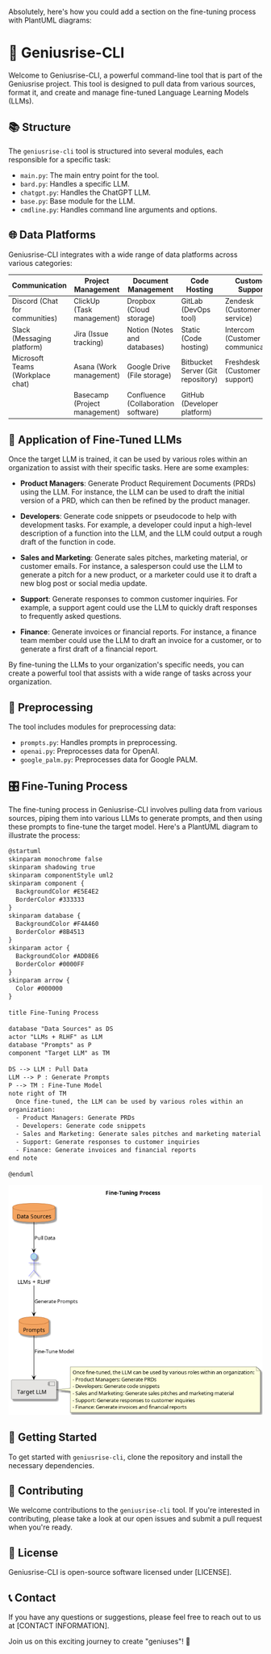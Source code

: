 Absolutely, here's how you could add a section on the fine-tuning process with
PlantUML diagrams:

# 🚀 Geniusrise-CLI

Welcome to Geniusrise-CLI, a powerful command-line tool that is part of the
Geniusrise project. This tool is designed to pull data from various sources,
format it, and create and manage fine-tuned Language Learning Models (LLMs).

## 📚 Structure

The `geniusrise-cli` tool is structured into several modules, each responsible
for a specific task:

- `main.py`: The main entry point for the tool.
- `bard.py`: Handles a specific LLM.
- `chatgpt.py`: Handles the ChatGPT LLM.
- `base.py`: Base module for the LLM.
- `cmdline.py`: Handles command line arguments and options.

## 🌐 Data Platforms

Geniusrise-CLI integrates with a wide range of data platforms across various
categories:

| Communication                    | Project Management            | Document Management                 | Code Hosting                      | Customer Support                  | CRM                                |
| -------------------------------- | ----------------------------- | ----------------------------------- | --------------------------------- | --------------------------------- | ---------------------------------- |
| Discord (Chat for communities)   | ClickUp (Task management)     | Dropbox (Cloud storage)             | GitLab (DevOps tool)              | Zendesk (Customer service)        | Zoho (Online office suite)         |
| Slack (Messaging platform)       | Jira (Issue tracking)         | Notion (Notes and databases)        | Static (Code hosting)             | Intercom (Customer communication) | HubSpot (Marketing and sales)      |
| Microsoft Teams (Workplace chat) | Asana (Work management)       | Google Drive (File storage)         | Bitbucket Server (Git repository) | Freshdesk (Customer support)      | Salesforce (Customer relationship) |
|                                  | Basecamp (Project management) | Confluence (Collaboration software) | GitHub (Developer platform)       |                                   |                                    |

## 🎯 Application of Fine-Tuned LLMs

Once the target LLM is trained, it can be used by various roles within an
organization to assist with their specific tasks. Here are some examples:

- **Product Managers**: Generate Product Requirement Documents (PRDs) using the
  LLM. For instance, the LLM can be used to draft the initial version of a PRD,
  which can then be refined by the product manager.

- **Developers**: Generate code snippets or pseudocode to help with development
  tasks. For example, a developer could input a high-level description of a
  function into the LLM, and the LLM could output a rough draft of the function
  in code.

- **Sales and Marketing**: Generate sales pitches, marketing material, or
  customer emails. For instance, a salesperson could use the LLM to generate a
  pitch for a new product, or a marketer could use it to draft a new blog post
  or social media update.

- **Support**: Generate responses to common customer inquiries. For example, a
  support agent could use the LLM to quickly draft responses to frequently asked
  questions.

- **Finance**: Generate invoices or financial reports. For instance, a finance
  team member could use the LLM to draft an invoice for a customer, or to
  generate a first draft of a financial report.

By fine-tuning the LLMs to your organization's specific needs, you can create a
powerful tool that assists with a wide range of tasks across your organization.

## 🔄 Preprocessing

The tool includes modules for preprocessing data:

- `prompts.py`: Handles prompts in preprocessing.
- `openai.py`: Preprocesses data for OpenAI.
- `google_palm.py`: Preprocesses data for Google PALM.

## 🎛️ Fine-Tuning Process

The fine-tuning process in Geniusrise-CLI involves pulling data from various
sources, piping them into various LLMs to generate prompts, and then using these
prompts to fine-tune the target model. Here's a PlantUML diagram to illustrate
the process:

```plantuml
@startuml
skinparam monochrome false
skinparam shadowing true
skinparam componentStyle uml2
skinparam component {
  BackgroundColor #E5E4E2
  BorderColor #333333
}
skinparam database {
  BackgroundColor #F4A460
  BorderColor #8B4513
}
skinparam actor {
  BackgroundColor #ADD8E6
  BorderColor #0000FF
}
skinparam arrow {
  Color #000000
}

title Fine-Tuning Process

database "Data Sources" as DS
actor "LLMs + RLHF" as LLM
database "Prompts" as P
component "Target LLM" as TM

DS --> LLM : Pull Data
LLM --> P : Generate Prompts
P --> TM : Fine-Tune Model
note right of TM
  Once fine-tuned, the LLM can be used by various roles within an organization:
  - Product Managers: Generate PRDs
  - Developers: Generate code snippets
  - Sales and Marketing: Generate sales pitches and marketing material
  - Support: Generate responses to customer inquiries
  - Finance: Generate invoices and financial reports
end note

@enduml

```

![ft](./assets/fine-tuning.png)

## 🚀 Getting Started

To get started with `geniusrise-cli`, clone the repository and install the
necessary dependencies.

## 🤝 Contributing

We welcome contributions to the `geniusrise-cli` tool. If you're interested in
contributing, please take a look at our open issues and submit a pull request
when you're ready.

## 📜 License

Geniusrise-CLI is open-source software licensed under [LICENSE].

## 📞 Contact

If you have any questions or suggestions, please feel free to reach out to us at
[CONTACT INFORMATION].

Join us on this exciting journey to create "geniuses"! 🎉
